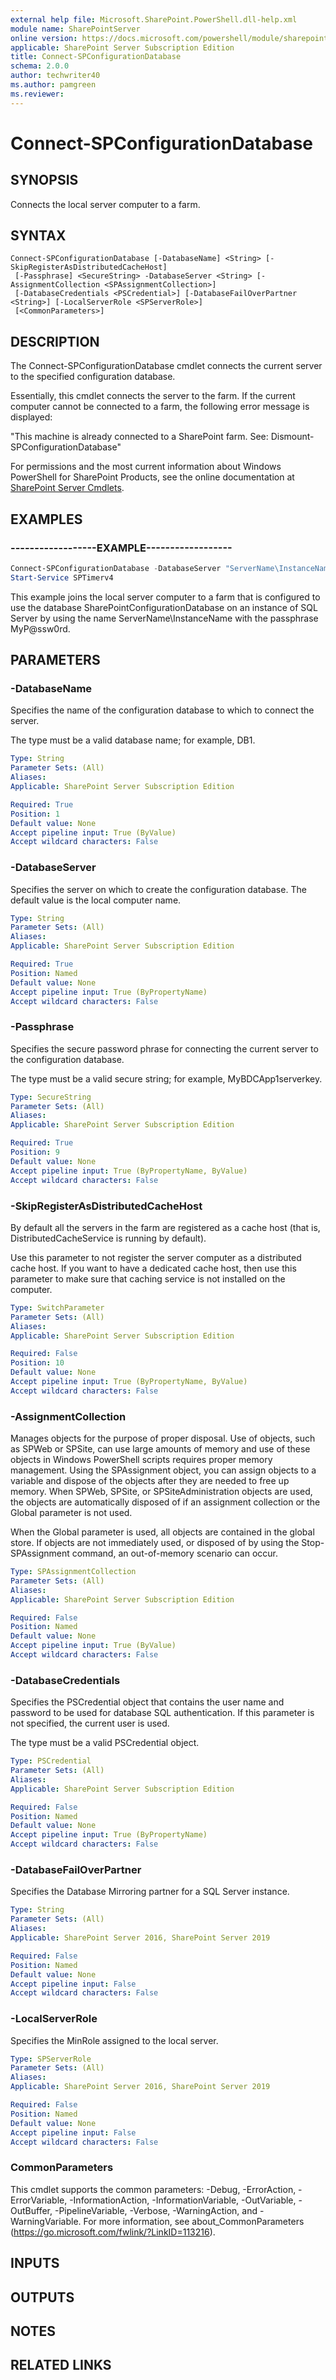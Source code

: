 ```yaml
---
external help file: Microsoft.SharePoint.PowerShell.dll-help.xml
module name: SharePointServer
online version: https://docs.microsoft.com/powershell/module/sharepoint-server/connect-spconfigurationdatabase
applicable: SharePoint Server Subscription Edition
title: Connect-SPConfigurationDatabase
schema: 2.0.0
author: techwriter40
ms.author: pamgreen
ms.reviewer:
---
```


# Connect-SPConfigurationDatabase

## SYNOPSIS

Connects the local server computer to a farm.



## SYNTAX

```
Connect-SPConfigurationDatabase [-DatabaseName] <String> [-SkipRegisterAsDistributedCacheHost]
 [-Passphrase] <SecureString> -DatabaseServer <String> [-AssignmentCollection <SPAssignmentCollection>]
 [-DatabaseCredentials <PSCredential>] [-DatabaseFailOverPartner <String>] [-LocalServerRole <SPServerRole>]
 [<CommonParameters>]
```

## DESCRIPTION
The Connect-SPConfigurationDatabase cmdlet connects the current server to the specified configuration database.

Essentially, this cmdlet connects the server to the farm.
If the current computer cannot be connected to a farm, the following error message is displayed:

"This machine is already connected to a SharePoint farm.
See: Dismount-SPConfigurationDatabase"

For permissions and the most current information about Windows PowerShell for SharePoint Products, see the online documentation at [SharePoint Server Cmdlets](https://docs.microsoft.com/powershell/sharepoint/sharepoint-server/sharepoint-server-cmdlets).

## EXAMPLES

### ------------------EXAMPLE------------------ 
```powershell
Connect-SPConfigurationDatabase -DatabaseServer "ServerName\InstanceName" -DatabaseName "SharePointConfigurationDatabaseName" -Passphrase (ConvertTo-SecureString "MyP@ssw0rd" -AsPlainText -Force)
Start-Service SPTimerv4
```

This example joins the local server computer to a farm that is configured to use the database SharePointConfigurationDatabase on an instance of SQL Server by using the name ServerName\InstanceName with the passphrase MyP@ssw0rd.

## PARAMETERS

### -DatabaseName
Specifies the name of the configuration database to which to connect the server.

The type must be a valid database name; for example, DB1.

```yaml
Type: String
Parameter Sets: (All)
Aliases: 
Applicable: SharePoint Server Subscription Edition

Required: True
Position: 1
Default value: None
Accept pipeline input: True (ByValue)
Accept wildcard characters: False
```

### -DatabaseServer
Specifies the server on which to create the configuration database.
The default value is the local computer name.

```yaml
Type: String
Parameter Sets: (All)
Aliases: 
Applicable: SharePoint Server Subscription Edition

Required: True
Position: Named
Default value: None
Accept pipeline input: True (ByPropertyName)
Accept wildcard characters: False
```

### -Passphrase
Specifies the secure password phrase for connecting the current server to the configuration database.

The type must be a valid secure string; for example, MyBDCApp1serverkey.

```yaml
Type: SecureString
Parameter Sets: (All)
Aliases: 
Applicable: SharePoint Server Subscription Edition

Required: True
Position: 9
Default value: None
Accept pipeline input: True (ByPropertyName, ByValue)
Accept wildcard characters: False
```

### -SkipRegisterAsDistributedCacheHost
By default all the servers in the farm are registered as a cache host (that is, DistributedCacheService is running by default).

Use this parameter to not register the server computer as a distributed cache host.
If you want to have a dedicated cache host, then use this parameter to make sure that caching service is not installed on the computer.

```yaml
Type: SwitchParameter
Parameter Sets: (All)
Aliases: 
Applicable: SharePoint Server Subscription Edition

Required: False
Position: 10
Default value: None
Accept pipeline input: True (ByPropertyName, ByValue)
Accept wildcard characters: False
```

### -AssignmentCollection
Manages objects for the purpose of proper disposal.
Use of objects, such as SPWeb or SPSite, can use large amounts of memory and use of these objects in Windows PowerShell scripts requires proper memory management.
Using the SPAssignment object, you can assign objects to a variable and dispose of the objects after they are needed to free up memory.
When SPWeb, SPSite, or SPSiteAdministration objects are used, the objects are automatically disposed of if an assignment collection or the Global parameter is not used.

When the Global parameter is used, all objects are contained in the global store.
If objects are not immediately used, or disposed of by using the Stop-SPAssignment command, an out-of-memory scenario can occur.

```yaml
Type: SPAssignmentCollection
Parameter Sets: (All)
Aliases: 
Applicable: SharePoint Server Subscription Edition

Required: False
Position: Named
Default value: None
Accept pipeline input: True (ByValue)
Accept wildcard characters: False
```

### -DatabaseCredentials
Specifies the PSCredential object that contains the user name and password to be used for database SQL authentication.
If this parameter is not specified, the current user is used.

The type must be a valid PSCredential object.

```yaml
Type: PSCredential
Parameter Sets: (All)
Aliases: 
Applicable: SharePoint Server Subscription Edition

Required: False
Position: Named
Default value: None
Accept pipeline input: True (ByPropertyName)
Accept wildcard characters: False
```

### -DatabaseFailOverPartner
Specifies the Database Mirroring partner for a SQL Server instance.

```yaml
Type: String
Parameter Sets: (All)
Aliases: 
Applicable: SharePoint Server 2016, SharePoint Server 2019

Required: False
Position: Named
Default value: None
Accept pipeline input: False
Accept wildcard characters: False
```

### -LocalServerRole
Specifies the MinRole assigned to the local server.

```yaml
Type: SPServerRole
Parameter Sets: (All)
Aliases: 
Applicable: SharePoint Server 2016, SharePoint Server 2019

Required: False
Position: Named
Default value: None
Accept pipeline input: False
Accept wildcard characters: False
```

### CommonParameters
This cmdlet supports the common parameters: -Debug, -ErrorAction, -ErrorVariable, -InformationAction, -InformationVariable, -OutVariable, -OutBuffer, -PipelineVariable, -Verbose, -WarningAction, and -WarningVariable. For more information, see about_CommonParameters (https://go.microsoft.com/fwlink/?LinkID=113216).

## INPUTS

## OUTPUTS

## NOTES

## RELATED LINKS

